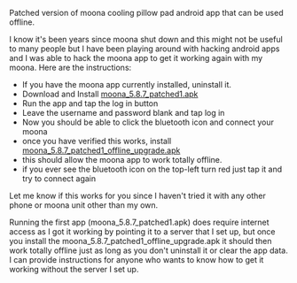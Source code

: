 Patched version of moona cooling pillow pad android app that can be used offline.

I know it's been years since moona shut down and this might not be useful to many people but I have been playing around with hacking android apps and I was able to hack the moona app to get it working again with my moona.
Here are the instructions:

- If you have the moona app currently installed, uninstall it.
- Download and Install [moona_5.8.7_patched1.apk](https://github.com/garbb/moona_app/releases/download/1/moona_5.8.7_patched1.apk)
- Run the app and tap the log in button
- Leave the username and password blank and tap log in
- Now you should be able to click the bluetooth icon and connect your moona
- once you have verified this works, install [moona_5.8.7_patched1_offline_upgrade.apk](https://github.com/garbb/moona_app/releases/download/1/moona_5.8.7_patched1_offline_upgrade.apk)
- this should allow the moona app to work totally offline.
- if you ever see the bluetooth icon on the top-left turn red just tap it and try to connect again

Let me know if this works for you since I haven't tried it with any other phone or moona unit other than my own.

Running the first app (moona_5.8.7_patched1.apk) does require internet access as I got it working by pointing it to a server that I set up, but once you install the moona_5.8.7_patched1_offline_upgrade.apk it should then work totally offline just as long as you don't uninstall it or clear the app data. I can provide instructions for anyone who wants to know how to get it working without the server I set up.
